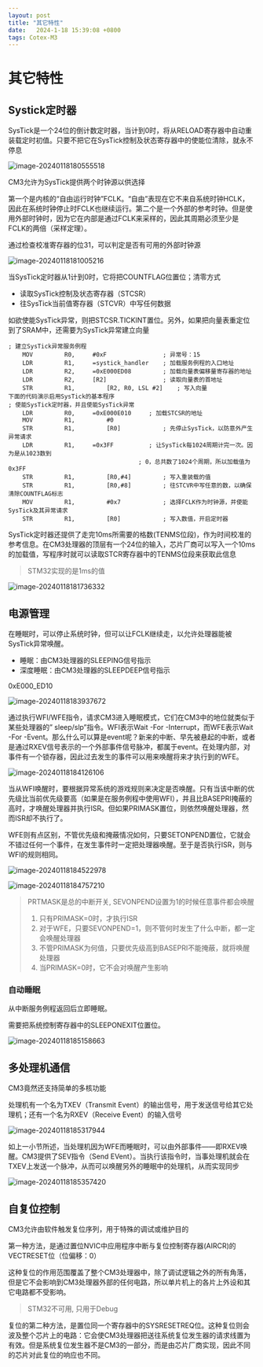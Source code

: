 ```yaml
---
layout: post
title: "其它特性" 
date:   2024-1-18 15:39:08 +0800
tags: Cotex-M3
---
```


# 其它特性

## Systick定时器

SysTick是一个24位的倒计数定时器，当计到0时，将从RELOAD寄存器中自动重装载定时初值。只要不把它在SysTick控制及状态寄存器中的使能位清除，就永不停息

![image-20240118180555518](https://picture-01-1316374204.cos.ap-beijing.myqcloud.com/image/202401181805557.png)

CM3允许为SysTick提供两个时钟源以供选择

第一个是内核的“自由运行时钟”FCLK。“自由”表现在它不来自系统时钟HCLK，因此在系统时钟停止时FCLK也继续运行。第二个是一个外部的参考时钟。但是使用外部时钟时，因为它在内部是通过FCLK来采样的，因此其周期必须至少是FCLK的两倍（采样定理）。

通过检查校准寄存器的位31，可以判定是否有可用的外部时钟源

![image-20240118181005216](https://picture-01-1316374204.cos.ap-beijing.myqcloud.com/image/202401181810238.png)

当SysTick定时器从1计到0时，它将把COUNTFLAG位置位；清零方式

+ 读取SysTick控制及状态寄存器（STCSR）
+ 往SysTick当前值寄存器（STCVR）中写任何数据

如欲使能SysTick异常，则把STCSR.TICKINT置位。另外，如果把向量表重定位到了SRAM中，还需要为SysTick异常建立向量

```assembly
; 建立SysTick异常服务例程
	MOV         R0,     #0xF                ; 异常号：15 
	LDR         R1,     =systick_handler    ; 加载服务例程的入口地址
	LDR         R2,     =0xE000ED08         ; 加载向量表偏移量寄存器的地址
	LDR         R2,     [R2]                ; 读取向量表的首地址
	STR         R1,         [R2, R0, LSL #2]    ; 写入向量
下面的代码演示启用SysTick的基本程序
; 使能SysTick定时器，并且使能SysTick异常
	LDR         R0,     =0xE000E010     ; 加载STCSR的地址
	MOV         R1,         #0 
	STR         R1,         [R0]            ; 先停止SysTick，以防意外产生异常请求
	LDR         R1,     =0x3FF          ; 让SysTick每1024周期计完一次。因为是从1023数到        
    								 ; 0，总共数了1024个周期，所以加载值为0x3FF 
    STR         R1,         [R0,#4]         ; 写入重装载的值
    STR         R1,         [R0,#8]         ; 往STCVR中写任意的数，以确保清除COUNTFLAG标志
    MOV         R1,         #0x7            ; 选择FCLK作为时钟源，并使能SysTick及其异常请求
    STR         R1,         [R0]            ; 写入数值，开启定时器
```

SysTick定时器还提供了走完10ms所需要的格数(TENMS位段)，作为时间校准的参考信息。在CM3处理器的顶层有一个24位的输入，芯片厂商可以写入一个10ms的加载值，写程序时就可以读取STCR寄存器中的TENMS位段来获取此信息

> STM32实现的是1ms的值

![image-20240118181736332](https://picture-01-1316374204.cos.ap-beijing.myqcloud.com/image/202401181817366.png)

## 电源管理

在睡眠时，可以停止系统时钟，但可以让FCLK继续走，以允许处理器能被SysTick异常唤醒。

+ 睡眠：由CM3处理器的SLEEPING信号指示
+ 深度睡眠：由CM3处理器的SLEEPDEEP信号指示

0xE000_ED10

![image-20240118183937672](https://picture-01-1316374204.cos.ap-beijing.myqcloud.com/image/202401181839724.png)

通过执行WFI/WFE指令，请求CM3进入睡眠模式，它们在CM3中的地位就类似于某些处理器的”  sleep/slp”指令。WFI表示Wait   -For  -Interrupt，而WFE表示Wait   -For  -Event。那么什么可以算是event呢？新来的中断、早先被悬起的中断，或者是通过RXEV信号表示的一个外部事件信号脉冲，都属于event。在处理内部，对事件有一个锁存器，因此过去发生的事件可以用来唤醒将来才执行到的WFE。

![image-20240118184126106](https://picture-01-1316374204.cos.ap-beijing.myqcloud.com/image/202401181841141.png)

当从WFI唤醒时，要根据异常系统的游戏规则来决定是否唤醒。只有当该中断的优先级比当前优先级要高（如果是在服务例程中使用WFI），并且比BASEPRI掩蔽的高时，才唤醒处理器并执行ISR。但如果PRIMASK置位，则依然唤醒处理器，然而ISR却不执行了。

WFE则有点区别，不管优先级和掩蔽情况如何，只要SETONPEND置位，它就会不错过任何一个事件，在发生事件时一定把处理器唤醒。至于是否执行ISR，则与WFI的规则相同。

![image-20240118184522978](https://picture-01-1316374204.cos.ap-beijing.myqcloud.com/image/202401181845007.png)

![image-20240118184757210](https://picture-01-1316374204.cos.ap-beijing.myqcloud.com/image/202401181847267.png)

> PRTMASK是总的中断开关, SEVONPEND设置为1的时候任意事件都会唤醒
>
> 1. 只有PRIMASK=0时，才执行ISR   
> 2. 对于WFE，只要SEVONPEND=1，则不管何时发生了什么中断，都一定会唤醒处理器
> 3. 不管PRIMASK为何值，只要优先级高到BASEPRI不能掩蔽，就将唤醒处理器
> 4. 当PRIMASK=0时，它不会对唤醒产生影响

### 自动睡眠

从中断服务例程返回后立即睡眠。

需要把系统控制寄存器中的SLEEPONEXIT位置位。

![image-20240118185158663](https://picture-01-1316374204.cos.ap-beijing.myqcloud.com/image/202401181851698.png)

## 多处理机通信

CM3竟然还支持简单的多核功能

处理机有一个名为TXEV（Transmit Event）的输出信号，用于发送信号给其它处理机；还有一个名为RXEV（Receive Event）的输入信号

![image-20240118185317944](https://picture-01-1316374204.cos.ap-beijing.myqcloud.com/image/202401181853970.png)

如上一小节所述，当处理机因为WFE而睡眠时，可以由外部事件——即RXEV唤醒。CM3提供了SEV指令（Send EVent）。当执行该指令时，当事处理机就会在TXEV上发送一个脉冲，从而可以唤醒另外的睡眠中的处理机，从而实现同步

![image-20240118185357420](https://picture-01-1316374204.cos.ap-beijing.myqcloud.com/image/202401181853464.png)

## 自复位控制

CM3允许由软件触发复位序列，用于特殊的调试或维护目的

第一种方法，是通过置位NVIC中应用程序中断与复位控制寄存器(AIRCR)的VECTRESET位（位偏移：0）

这种复位的作用范围覆盖了整个CM3处理器中，除了调试逻辑之外的所有角落，但是它不会影响到CM3处理器外部的任何电路，所以单片机上的各片上外设和其它电路都不受影响。

> STM32不可用, 只用于Debug

复位的第二种方法，是置位同一个寄存器中的SYSRESETREQ位。这种复位则会波及整个芯片上的电路：它会使CM3处理器把送往系统复位发生器的请求线置为有效。但是系统复位发生器不是CM3的一部分，而是由芯片厂商实现，因此不同的芯片对此复位的响应也不同。

